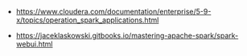 

* https://www.cloudera.com/documentation/enterprise/5-9-x/topics/operation_spark_applications.html

* https://jaceklaskowski.gitbooks.io/mastering-apache-spark/spark-webui.html